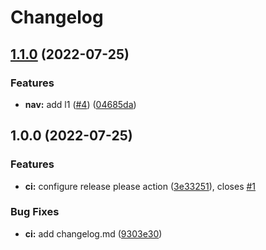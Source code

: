 # Changelog

## [1.1.0](https://github.com/andrewhampton/release-please-test/compare/v1.0.0...v1.1.0) (2022-07-25)


### Features

* **nav:** add l1 ([#4](https://github.com/andrewhampton/release-please-test/issues/4)) ([04685da](https://github.com/andrewhampton/release-please-test/commit/04685da9f65105698284f373c326359e1ae2a81d))

## 1.0.0 (2022-07-25)


### Features

* **ci:** configure release please action ([3e33251](https://github.com/andrewhampton/release-please-test/commit/3e33251ef342ce631253dd5845a6af9bf9d84a5e)), closes [#1](https://github.com/andrewhampton/release-please-test/issues/1)


### Bug Fixes

* **ci:** add changelog.md ([9303e30](https://github.com/andrewhampton/release-please-test/commit/9303e30d81e2dccbcab2e031ed206af96e41249b))
